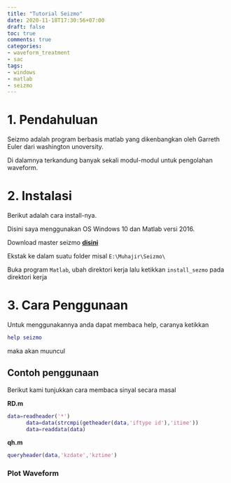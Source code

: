 ```yaml
---
title: "Tutorial Seizmo"
date: 2020-11-18T17:30:56+07:00
draft: false
toc: true
comments: true
categories:
- waveform_treatment
- sac
tags:
- windows
- matlab
- seizmo
---
```


# 1. Pendahuluan
Seizmo adalah program berbasis matlab yang dikenbangkan oleh Garreth Euler dari washington unoversity.

Di dalamnya terkandung banyak sekali modul-modul untuk pengolahan waveform.

# 2. Instalasi

Berikut adalah cara install-nya.

Disini saya menggunakan OS Windows 10 dan Matlab versi 2016. 

Download master seizmo **[disini](https://github.com/g2e/seizmo/archive/master.zip)** 

Ekstak ke dalam suatu folder misal `E:\Muhajir\Seizmo\`

Buka program `Matlab`, ubah direktori kerja lalu ketikkan `install_sezmo` pada direktori kerja

# 3. Cara Penggunaan

Untuk menggunakannya anda dapat membaca help, caranya ketikkan

``` matlab
help seizmo
```

maka akan muuncul

## Contoh penggunaan

Berikut kami tunjukkan cara membaca sinyal secara masal 

**RD.m**

``` matlab
data=readheader('*')
      data=data(strcmpi(getheader(data,'iftype id'),'itime'))
      data=readdata(data)
```

**qh.m**
``` matlab
queryheader(data,'kzdate','kztime')
```

### Plot Waveform

